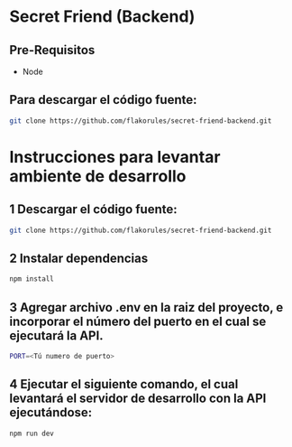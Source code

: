 # Secret Friend (Backend)
## Pre-Requisitos
- Node
## Para descargar el código fuente:
```sh
git clone https://github.com/flakorules/secret-friend-backend.git
```
# Instrucciones para levantar ambiente de desarrollo
## 1 Descargar el código fuente:
```sh
git clone https://github.com/flakorules/secret-friend-backend.git
```
## 2 Instalar dependencias
```sh
npm install
```
## 3 Agregar archivo .env en la raiz del proyecto, e incorporar el número del puerto en el cual se ejecutará la API.

```sh
PORT=<Tú numero de puerto>
```

## 4 Ejecutar el siguiente comando, el cual levantará el servidor de desarrollo con la API ejecutándose:
```sh
npm run dev
```